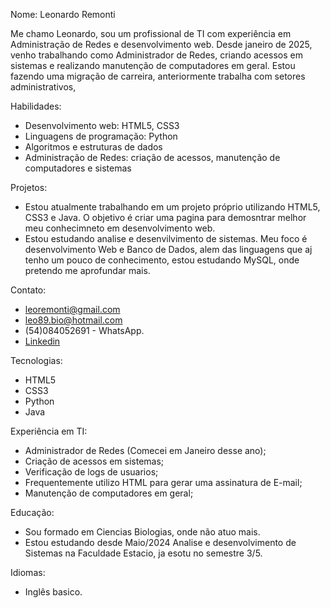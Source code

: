 Nome: Leonardo Remonti

Me chamo Leonardo, sou um profissional de TI com experiência em Administração de Redes e desenvolvimento web. Desde janeiro de 2025, venho trabalhando como Administrador de Redes, criando acessos em sistemas e realizando manutenção de computadores em geral.
Estou fazendo uma migração de carreira, anteriormente trabalha com setores administrativos, 

Habilidades:

- Desenvolvimento web: HTML5, CSS3
- Linguagens de programação: Python
- Algoritmos e estruturas de dados
- Administração de Redes: criação de acessos, manutenção de computadores e sistemas

Projetos:

- Estou atualmente trabalhando em um projeto próprio utilizando HTML5, CSS3 e Java. O objetivo é criar uma pagina para demosntrar melhor meu conhecimneto em desenvolvimento web.
- Estou estudando analise e desenvilvimento de sistemas. Meu foco é desenvolvimento Web e Banco de Dados, alem das linguagens que aj tenho um pouco de conhecimento, estou estudando MySQL, onde pretendo me aprofundar mais.

Contato:

- leoremonti@gmail.com
- leo89.bio@hotmail.com
- (54)084052691 - WhatsApp.
- <a href="https://www.linkedin.com/in/leonardo-remonti-9691b3141?utm_source=share&utm_campaign=share_via&utm_content=profile&utm_medium=ios_app"> Linkedin </a>

Tecnologias:

- HTML5
- CSS3
- Python
- Java

Experiência em TI:

- Administrador de Redes (Comecei em Janeiro desse ano);
- Criação de acessos em sistemas;
- Verificação de logs de usuarios;
- Frequentemente utilizo HTML para gerar uma assinatura de E-mail;
- Manutenção de computadores em geral;

Educação:

- Sou formado em Ciencias Biologias, onde não atuo mais.
- Estou estudando desde Maio/2024 Analise e desenvolvimento de Sistemas na Faculdade Estacio, ja esotu no semestre 3/5.

Idiomas:

- Inglês basico.
